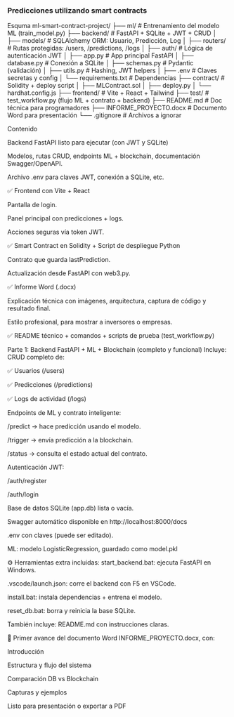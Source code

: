 ### Predicciones utilizando smart contracts

Esquma
ml-smart-contract-project/
├── ml/ # Entrenamiento del modelo ML (train_model.py)
├── backend/ # FastAPI + SQLite + JWT + CRUD
│ ├── models/ # SQLAlchemy ORM: Usuario, Predicción, Log
│ ├── routers/ # Rutas protegidas: /users, /predictions, /logs
│ ├── auth/ # Lógica de autenticación JWT
│ ├── app.py # App principal FastAPI
│ ├── database.py # Conexión a SQLite
│ ├── schemas.py # Pydantic (validación)
│ ├── utils.py # Hashing, JWT helpers
│ ├── .env # Claves secretas y config
│ └── requirements.txt # Dependencias
├── contract/ # Solidity + deploy script
│ ├── MLContract.sol
│ ├── deploy.py
│ └── hardhat.config.js
├── frontend/ # Vite + React + Tailwind
├── test/ # test_workflow.py (flujo ML + contrato + backend)
├── README.md # Doc técnica para programadores
├── INFORME_PROYECTO.docx # Documento Word para presentación
└── .gitignore # Archivos a ignorar

Contenido

Backend FastAPI listo para ejecutar (con JWT y SQLite)

Modelos, rutas CRUD, endpoints ML + blockchain, documentación Swagger/OpenAPI.

Archivo .env para claves JWT, conexión a SQLite, etc.

✅ Frontend con Vite + React

Pantalla de login.

Panel principal con predicciones + logs.

Acciones seguras vía token JWT.

✅ Smart Contract en Solidity + Script de despliegue Python

Contrato que guarda lastPrediction.

Actualización desde FastAPI con web3.py.

✅ Informe Word (.docx)

Explicación técnica con imágenes, arquitectura, captura de código y resultado final.

Estilo profesional, para mostrar a inversores o empresas.

✅ README técnico + comandos + scripts de prueba (test_workflow.py)

Parte 1: Backend FastAPI + ML + Blockchain (completo y funcional)
Incluye:
CRUD completo de:

✅ Usuarios (/users)

✅ Predicciones (/predictions)

✅ Logs de actividad (/logs)

Endpoints de ML y contrato inteligente:

/predict → hace predicción usando el modelo.

/trigger → envía predicción a la blockchain.

/status → consulta el estado actual del contrato.

Autenticación JWT:

/auth/register

/auth/login

Base de datos SQLite (app.db) lista o vacía.

Swagger automático disponible en http://localhost:8000/docs

.env con claves (puede ser editado).

ML: modelo LogisticRegression, guardado como model.pkl

⚙️ Herramientas extra incluidas:
start_backend.bat: ejecuta FastAPI en Windows.

.vscode/launch.json: corre el backend con F5 en VSCode.

install.bat: instala dependencias + entrena el modelo.

reset_db.bat: borra y reinicia la base SQLite.

También incluye:
README.md con instrucciones claras.

🧠 Primer avance del documento Word INFORME_PROYECTO.docx, con:

Introducción

Estructura y flujo del sistema

Comparación DB vs Blockchain

Capturas y ejemplos

Listo para presentación o exportar a PDF
